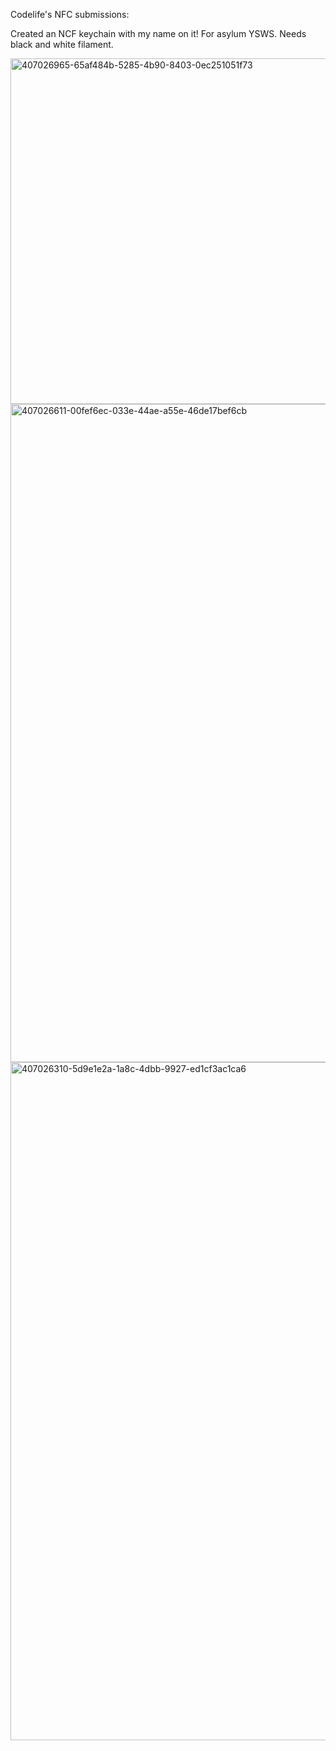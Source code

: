 Codelife's NFC submissions:

Created an NCF keychain with my name on it! For asylum YSWS. Needs black and white filament.

<img width="553" alt="407026965-65af484b-5285-4b90-8403-0ec251051f73" src="https://github.com/user-attachments/assets/05575b15-4942-465c-b758-53acd821d21e" />
<img width="1053" alt="407026611-00fef6ec-033e-44ae-a55e-46de17bef6cb" src="https://github.com/user-attachments/assets/126b4cfa-1e6b-4ef1-bcdc-d12a9fbdc86b" />
<img width="1085" alt="407026310-5d9e1e2a-1a8c-4dbb-9927-ed1cf3ac1ca6" src="https://github.com/user-attachments/assets/4533ffaa-e5ee-45af-9cb0-6e73de799a52" />
